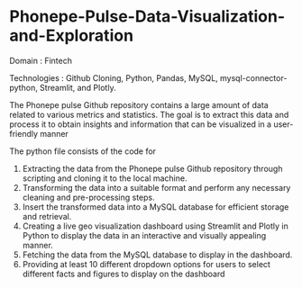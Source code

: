 # Phonepe-Pulse-Data-Visualization-and-Exploration

Domain : Fintech

Technologies : Github Cloning, Python, Pandas, MySQL,
               mysql-connector-python, Streamlit, and Plotly.

The Phonepe pulse Github repository contains a large amount of data related to
various metrics and statistics. The goal is to extract this data and process it to obtain
insights and information that can be visualized in a user-friendly manner

The python file consists of the code for
1. Extracting the data from the Phonepe pulse Github repository through scripting and
cloning it to the local machine.
2. Transforming the data into a suitable format and perform any necessary cleaning
and pre-processing steps.
3. Insert the transformed data into a MySQL database for efficient storage and
retrieval.
4. Creating a live geo visualization dashboard using Streamlit and Plotly in Python
to display the data in an interactive and visually appealing manner.
5. Fetching the data from the MySQL database to display in the dashboard.
6. Providing at least 10 different dropdown options for users to select different
facts and figures to display on the dashboard

